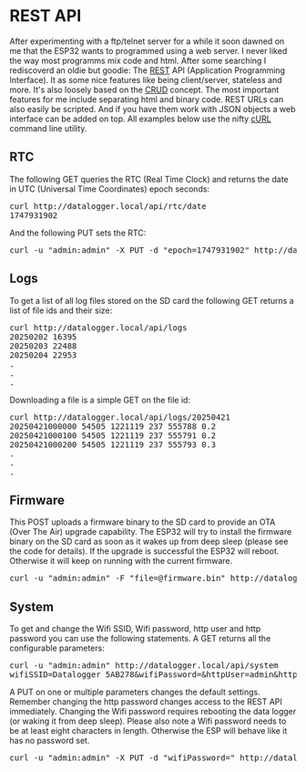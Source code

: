 # REST API

After experimenting with a ftp/telnet server for a while it soon dawned on me that the ESP32 wants to programmed using a web server. I never liked the way most programms mix code and html. After some searching I rediscoverd an oldie but goodie: The [REST](https://en.wikipedia.org/wiki/REST) API (Application Programming Interface). It as some nice features like being client/server, stateless and more. It's also loosely based on the [CRUD](https://en.wikipedia.org/wiki/Create,_read,_update_and_delete) concept. The most important features for me include separating html and binary code. REST URLs can also easily be scripted. And if you have them work with JSON objects a web interface can be added on top. All examples below use the nifty [cURL](https://curl.se/) command line utility. 

## RTC
The following GET queries the RTC (Real Time Clock) and returns the date in UTC (Universal Time Coordinates) epoch seconds:
<pre>
curl http://datalogger.local/api/rtc/date
1747931902
</pre>

And the following PUT sets the RTC:
<pre>
curl -u "admin:admin" -X PUT -d "epoch=1747931902" http://datalogger.local/api/rtc/date
</pre>

## Logs
To get a list of all log files stored on the SD card the following GET returns a list of file ids and their size:
<pre>
curl http://datalogger.local/api/logs
20250202 16395
20250203 22488
20250204 22953
.
.
.
</pre>

Downloading a file is a simple GET on the file id:
<pre>
curl http://datalogger.local/api/logs/20250421
20250421000000 54505 1221119 237 555788 0.2
20250421000100 54505 1221119 237 555791 0.2
20250421000200 54505 1221119 237 555793 0.3
.
.
.
</pre>

## Firmware
This POST uploads a firmware binary to the SD card to provide an OTA (Over The Air) upgrade capability. The ESP32 will try to install the firmware binary on the SD card as soon as it wakes up from deep sleep (please see the code for details). If the upgrade is successful the ESP32 will reboot. Otherwise it will keep on running with the current firmware.
<pre>
curl -u "admin:admin" -F "file=@firmware.bin" http://datalogger.local/api/firmware/upload
</pre>

## System

To get and change the Wifi SSID, Wifi password, http user and http password you can use the following statements. A GET returns all the configurable parameters:

<pre>
curl -u "admin:admin" http://datalogger.local/api/system
wifiSSID=Datalogger_5AB278&wifiPassword=&httpUser=admin&httpPassword=admin
</pre>

A PUT on one or multiple parameters changes the default settings. Remember changing the http password changes access to the REST API immediately. Changing the Wifi password requires rebooting the data logger (or waking it from deep sleep). Please also note a Wifi password needs to be at least eight characters in length. Otherwise the ESP will behave like it has no password set.

<pre>
curl -u "admin:admin" -X PUT -d "wifiPassword=" http://datalogger.local/api/system
</pre>